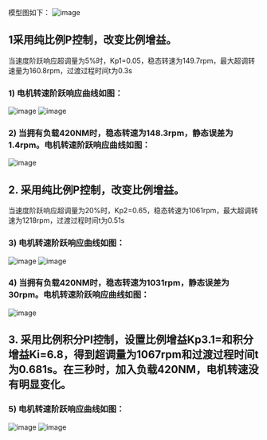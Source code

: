 模型图如下：
![image](https://github.com/threedegree-underzero/abc/blob/master/tu2-0.png)

## 1采用纯比例P控制，改变比例增益。
当速度阶跃响应超调量为5%时，Kp1=0.05，稳态转速为149.7rpm，最大超调转速量为160.8rpm，过渡过程时间t为0.3s
### 1) 电机转速阶跃响应曲线如图：
![image](https://github.com/threedegree-underzero/abc/blob/master/tu2-11.png)
![image](https://github.com/threedegree-underzero/abc/blob/master/tu2-12.png)

### 2) 当拥有负载420NM时，稳态转速为148.3rpm，静态误差为1.4rpm。电机转速阶跃响应曲线如图：
![image](https://github.com/threedegree-underzero/abc/blob/master/tu2-2.png)

## 2. 采用纯比例P控制，改变比例增益。
当速度阶跃响应超调量为20%时，Kp2=0.65，稳态转速为1061rpm，最大超调转速为1218rpm，过渡过程时间t为0.51s
### 3) 电机转速阶跃响应曲线如图：
![image](https://github.com/threedegree-underzero/abc/blob/master/tu2-31.png)
![image](https://github.com/threedegree-underzero/abc/blob/master/tu2-32.png)

### 4) 当拥有负载420NM时，稳态转速为1031rpm，静态误差为30rpm。电机转速阶跃响应曲线如图：
![image](https://github.com/threedegree-underzero/abc/blob/master/tu2-4.png)

## 3. 采用比例积分PI控制，设置比例增益Kp3.1=和积分增益Ki=6.8，得到超调量为1067rpm和过渡过程时间t为0.681s。在三秒时，加入负载420NM，电机转速没有明显变化。
### 5) 电机转速阶跃响应曲线如图：
![image](https://github.com/threedegree-underzero/abc/blob/master/tu2-51.png)
![image](https://github.com/threedegree-underzero/abc/blob/master/tu2-52.png)
